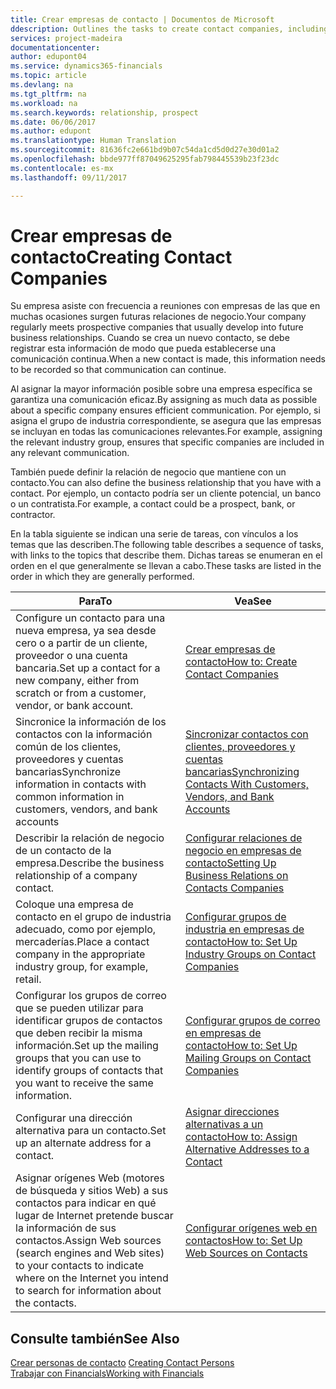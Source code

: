 ```yaml
---
title: Crear empresas de contacto | Documentos de Microsoft
ddescription: Outlines the tasks to create contact companies, including assigning relevant data about prospects and defining the business relationships you have with companies.
services: project-madeira
documentationcenter: 
author: edupont04
ms.service: dynamics365-financials
ms.topic: article
ms.devlang: na
ms.tgt_pltfrm: na
ms.workload: na
ms.search.keywords: relationship, prospect
ms.date: 06/06/2017
ms.author: edupont
ms.translationtype: Human Translation
ms.sourcegitcommit: 81636fc2e661bd9b07c54da1cd5d0d27e30d01a2
ms.openlocfilehash: bbde977ff87049625295fab798445539b23f23dc
ms.contentlocale: es-mx
ms.lasthandoff: 09/11/2017

---
```

# <a name="creating-contact-companies"></a><span data-ttu-id="31d7a-102">Crear empresas de contacto</span><span class="sxs-lookup"><span data-stu-id="31d7a-102">Creating Contact Companies</span></span>
<span data-ttu-id="31d7a-103">Su empresa asiste con frecuencia a reuniones con empresas de las que en muchas ocasiones surgen futuras relaciones de negocio.</span><span class="sxs-lookup"><span data-stu-id="31d7a-103">Your company regularly meets prospective companies that usually develop into future business relationships.</span></span> <span data-ttu-id="31d7a-104">Cuando se crea un nuevo contacto, se debe registrar esta información de modo que pueda establecerse una comunicación continua.</span><span class="sxs-lookup"><span data-stu-id="31d7a-104">When a new contact is made, this information needs to be recorded so that communication can continue.</span></span>

<span data-ttu-id="31d7a-105">Al asignar la mayor información posible sobre una empresa específica se garantiza una comunicación eficaz.</span><span class="sxs-lookup"><span data-stu-id="31d7a-105">By assigning as much data as possible about a specific company ensures efficient communication.</span></span> <span data-ttu-id="31d7a-106">Por ejemplo, si asigna el grupo de industria correspondiente, se asegura que las empresas se incluyan en todas las comunicaciones relevantes.</span><span class="sxs-lookup"><span data-stu-id="31d7a-106">For example, assigning the relevant industry group, ensures that specific companies are included in any relevant communication.</span></span>

<span data-ttu-id="31d7a-107">También puede definir la relación de negocio que mantiene con un contacto.</span><span class="sxs-lookup"><span data-stu-id="31d7a-107">You can also define the business relationship that you have with a contact.</span></span> <span data-ttu-id="31d7a-108">Por ejemplo, un contacto podría ser un cliente potencial, un banco o un contratista.</span><span class="sxs-lookup"><span data-stu-id="31d7a-108">For example, a contact could be a prospect, bank, or contractor.</span></span>

<span data-ttu-id="31d7a-109">En la tabla siguiente se indican una serie de tareas, con vínculos a los temas que las describen.</span><span class="sxs-lookup"><span data-stu-id="31d7a-109">The following table describes a sequence of tasks, with links to the topics that describe them.</span></span> <span data-ttu-id="31d7a-110">Dichas tareas se enumeran en el orden en el que generalmente se llevan a cabo.</span><span class="sxs-lookup"><span data-stu-id="31d7a-110">These tasks are listed in the order in which they are generally performed.</span></span>

| <span data-ttu-id="31d7a-111">Para</span><span class="sxs-lookup"><span data-stu-id="31d7a-111">To</span></span> | <span data-ttu-id="31d7a-112">Vea</span><span class="sxs-lookup"><span data-stu-id="31d7a-112">See</span></span> |
| --- | --- |
| <span data-ttu-id="31d7a-113">Configure un contacto para una nueva empresa, ya sea desde cero o a partir de un cliente, proveedor o una cuenta bancaria.</span><span class="sxs-lookup"><span data-stu-id="31d7a-113">Set up a contact for a new company, either from scratch or from a customer, vendor, or bank account.</span></span> |[<span data-ttu-id="31d7a-114">Crear empresas de contacto</span><span class="sxs-lookup"><span data-stu-id="31d7a-114">How to: Create Contact Companies</span></span>](marketing-how-create-contact-companies.md) |
| <span data-ttu-id="31d7a-115">Sincronice la información de los contactos con la información común de los clientes, proveedores y cuentas bancarias</span><span class="sxs-lookup"><span data-stu-id="31d7a-115">Synchronize information in contacts with common information in customers, vendors, and bank accounts</span></span> |[<span data-ttu-id="31d7a-116">Sincronizar contactos con clientes, proveedores y cuentas bancarias</span><span class="sxs-lookup"><span data-stu-id="31d7a-116">Synchronizing Contacts With Customers, Vendors, and Bank Accounts</span></span>](marketing-synchronize-contacts-customers-vendors-bank-accounts.md) |
| <span data-ttu-id="31d7a-117">Describir la relación de negocio de un contacto de la empresa.</span><span class="sxs-lookup"><span data-stu-id="31d7a-117">Describe the business relationship of a company contact.</span></span> |[<span data-ttu-id="31d7a-118">Configurar relaciones de negocio en empresas de contacto</span><span class="sxs-lookup"><span data-stu-id="31d7a-118">Setting Up Business Relations on Contacts Companies</span></span>](marketing-business-relations.md) |
| <span data-ttu-id="31d7a-119">Coloque una empresa de contacto en el grupo de industria adecuado, como por ejemplo, mercaderías.</span><span class="sxs-lookup"><span data-stu-id="31d7a-119">Place a contact company in the appropriate industry group, for example, retail.</span></span> |[<span data-ttu-id="31d7a-120">Configurar grupos de industria en empresas de contacto</span><span class="sxs-lookup"><span data-stu-id="31d7a-120">How to: Set Up Industry Groups on Contact Companies</span></span>](marketing-industry-groups.md) |
| <span data-ttu-id="31d7a-121">Configurar los grupos de correo que se pueden utilizar para identificar grupos de contactos que deben recibir la misma información.</span><span class="sxs-lookup"><span data-stu-id="31d7a-121">Set up the mailing groups that you can use to identify groups of contacts that you want to receive the same information.</span></span> |[<span data-ttu-id="31d7a-122">Configurar grupos de correo en empresas de contacto</span><span class="sxs-lookup"><span data-stu-id="31d7a-122">How to: Set Up Mailing Groups on Contact Companies</span></span>](marketing-mailing-groups.md) |
| <span data-ttu-id="31d7a-123">Configurar una dirección alternativa para un contacto.</span><span class="sxs-lookup"><span data-stu-id="31d7a-123">Set up an alternate address for a contact.</span></span> |[<span data-ttu-id="31d7a-124">Asignar direcciones alternativas a un contacto</span><span class="sxs-lookup"><span data-stu-id="31d7a-124">How to: Assign Alternative Addresses to a Contact</span></span>](marketing-how-assign-alternate-address.md) |
| <span data-ttu-id="31d7a-125">Asignar orígenes Web (motores de búsqueda y sitios Web) a sus contactos para indicar en qué lugar de Internet pretende buscar la información de sus contactos.</span><span class="sxs-lookup"><span data-stu-id="31d7a-125">Assign Web sources (search engines and Web sites) to your contacts to indicate where on the Internet you intend to search for information about the contacts.</span></span> |[<span data-ttu-id="31d7a-126">Configurar orígenes web en contactos</span><span class="sxs-lookup"><span data-stu-id="31d7a-126">How to: Set Up Web Sources on Contacts</span></span>](marketing-web-sources.md) |

## <a name="see-also"></a><span data-ttu-id="31d7a-127">Consulte también</span><span class="sxs-lookup"><span data-stu-id="31d7a-127">See Also</span></span>
<span data-ttu-id="31d7a-128">[Crear personas de contacto](marketing-create-contact-persons.md) </span><span class="sxs-lookup"><span data-stu-id="31d7a-128">[Creating Contact Persons](marketing-create-contact-persons.md) </span></span>  
[<span data-ttu-id="31d7a-129">Trabajar con Financials</span><span class="sxs-lookup"><span data-stu-id="31d7a-129">Working with Financials</span></span>](ui-work-product.md)

